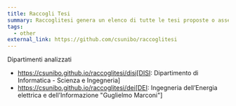 ```yaml
---
title: Raccogli Tesi
summary: Raccoglitesi genera un elenco di tutte le tesi proposte o assegnate dai professori di un dato dipartimento.
tags:
  - other
external_link: https://github.com/csunibo/raccoglitesi
---
```

Dipartimenti analizzati
- https://csunibo.github.io/raccoglitesi/disi[DISI: Dipartimento di Informatica - Scienza e Ingegneria]
- https://csunibo.github.io/raccoglitesi/dei[DEI: Ingegneria dell’Energia elettrica e dell’Informazione "Guglielmo Marconi"]